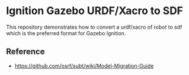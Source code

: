 # Ignition Gazebo URDF/Xacro to SDF

This repository demonstrates how to convert a urdf/xacro of robot to sdf which is the preferred format for Gazebo Ignition.

## Reference

- https://github.com/osrf/subt/wiki/Model-Migration-Guide
